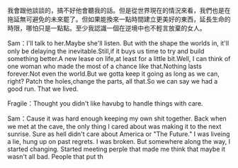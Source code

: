 我會跟他談談的，搞不好他會聽我的話。但是從世界現在的情況來看，我們也是在拖延無可避免的未來罷了。但如果能換來一點時間建立更美好的東西，延長生命的時限，哪怕只是一點點。至少我認識一個在逆境中也不輕言放棄的女人。

Sam：I'll talk to her.Maybe she'll listen. But with the shape the worlds in, it'll only be delaying the inevitable.Still,if it buys us time to try and build something better.A new lease on life,at least for a little bit.Well, I can think of one woman who made the most of a chance like that.Nothing lasts forever.Not even the world.But we gotta keep it going as long as we can, right? Patch the holes,change the parts, all that.So we can say we had a good run. That we lived.

Fragile：Thought you didn't like havubg to handle things with care.

Sam：Cause it was hard enough keeping my own shit together. Back when we met at the cave, the only thing I cared about was making it to the next sunrise. Sure as hell didn't care about America or "The Future." I was liveing a lie, hung up on past regrets. I was broken. But somewhere along the way, I started changing. Started meeting perple that made me think that maybe it wasn't all bad. People that put th